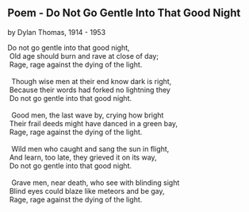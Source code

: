 ## Poem - Do Not Go Gentle Into That Good Night

by Dylan Thomas, 1914 - 1953<br>

Do not go gentle into that good night,<br> Old age should burn and rave at close of day;<br> Rage, rage against the dying of the light.<br><br>  Though wise men at their end know dark is right,<br> Because their words had forked no lightning they<br> Do not go gentle into that good night.<br><br>  Good men, the last wave by, crying how bright<br> Their frail deeds might have danced in a green bay,<br> Rage, rage against the dying of the light.<br><br>  Wild men who caught and sang the sun in flight,<br> And learn, too late, they grieved it on its way,<br> Do not go gentle into that good night.<br><br>  Grave men, near death, who see with blinding sight<br> Blind eyes could blaze like meteors and be gay,<br> Rage, rage against the dying of the light.

